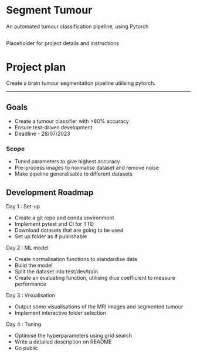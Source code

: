 # Segment Tumour
An automated tumour classification pipeline, using Pytorch

## 
Placeholder for project details and instructions










# Project plan

Create a brain tumour segmentation pipeline utilising pytorch.



---
Goals 
---
- Create a tumour classifier with >80% accuracy
- Ensure test-driven development
- Deadline - 28/07/2023

### Scope 
- Tuned parameters to give highest accuracy
- Pre-process images to normalise dataset and remove noise
- Make pipeline generalisable to different datasets

## Development Roadmap
Day 1 : Set-up
- Create a git repo and conda environment
- Implement pytest and CI for TTD
- Download datasets that are going to be used
- Set up folder as if publishable

Day 2 : ML model
- Create normalisation functions to standardise data
- Build the model
- Split the dataset into test/dev/train
- Create an evaluating function, utilising dice coefficient to measure performance

Day 3 : Visualisation
- Output some visualisations of the MRI images and segmented tumour
- Implement interactive folder selection

Day 4 : Tuning
- Optimise the hyperparameters using grid search
- Write a detailed description on README
- Go public